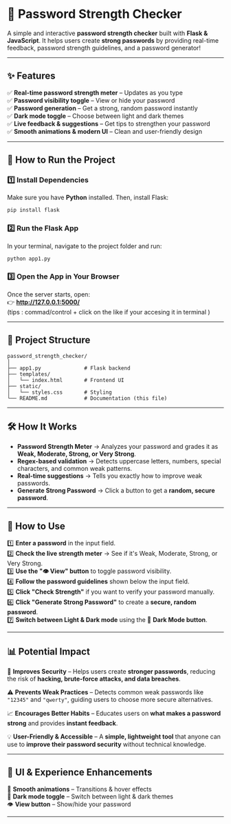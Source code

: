 
# **🔐 Password Strength Checker**  

A simple and interactive **password strength checker** built with **Flask & JavaScript**. It helps users create **strong passwords** by providing real-time feedback, password strength guidelines, and a password generator!  

---

## **✨ Features**  
✅ **Real-time password strength meter** – Updates as you type  
✅ **Password visibility toggle** – View or hide your password  
✅ **Password generation** – Get a strong, random password instantly  
✅ **Dark mode toggle** – Choose between light and dark themes  
✅ **Live feedback & suggestions** – Get tips to strengthen your password  
✅ **Smooth animations & modern UI** – Clean and user-friendly design  

---

## **🚀 How to Run the Project**  

### **1️⃣ Install Dependencies**  
Make sure you have **Python** installed. Then, install Flask:  
```sh
pip install flask
```

### **2️⃣ Run the Flask App**  
In your terminal, navigate to the project folder and run:  
```sh
python app1.py
```

### **3️⃣ Open the App in Your Browser**  
Once the server starts, open:  
👉 **http://127.0.0.1:5000/**  
(tips : commad/control + click on the like if your accesing it in terminal )

---

## **📂 Project Structure**  
```
password_strength_checker/
│
├── app1.py              # Flask backend
├── templates/
│   └── index.html       # Frontend UI
├── static/
│   └── styles.css       # Styling
└── README.md            # Documentation (this file)
```

---

## **🛠 How It Works**  
- **Password Strength Meter** → Analyzes your password and grades it as **Weak, Moderate, Strong, or Very Strong**.  
- **Regex-based validation** → Detects uppercase letters, numbers, special characters, and common weak patterns.  
- **Real-time suggestions** → Tells you exactly how to improve weak passwords.  
- **Generate Strong Password** → Click a button to get a **random, secure password**.  

---

## **📖 How to Use**  
1️⃣ **Enter a password** in the input field.  
2️⃣ **Check the live strength meter** → See if it's Weak, Moderate, Strong, or Very Strong.  
3️⃣ **Use the "👁 View" button** to toggle password visibility.  
4️⃣ **Follow the password guidelines** shown below the input field.  
5️⃣ **Click "Check Strength"** if you want to verify your password manually.  
6️⃣ **Click "Generate Strong Password"** to create a **secure, random password**.  
7️⃣ **Switch between Light & Dark mode** using the 🌙 **Dark Mode button**.  

---

## **📊 Potential Impact**  
🔐 **Improves Security** – Helps users create **stronger passwords**, reducing the risk of **hacking, brute-force attacks, and data breaches**.  

⚠️ **Prevents Weak Practices** – Detects common weak passwords like `"12345"` and `"qwerty"`, guiding users to choose more secure alternatives.  

📈 **Encourages Better Habits** – Educates users on **what makes a password strong** and provides **instant feedback**.

💡 **User-Friendly & Accessible** – A **simple, lightweight tool** that anyone can use to **improve their password security** without technical knowledge.  

---

## **🎨 UI & Experience Enhancements**  
🎨 **Smooth animations** – Transitions & hover effects  
🌙 **Dark mode toggle** – Switch between light & dark themes  
👁 **View button** – Show/hide your password  

---

